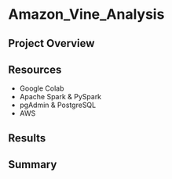 # Amazon_Vine_Analysis
## Project Overview

## Resources
- Google Colab
- Apache Spark & PySpark
- pgAdmin & PostgreSQL 
- AWS
## Results

## Summary
